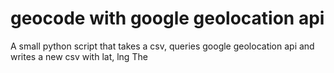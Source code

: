 # geocode with google geolocation api

A small python script that takes a csv, queries google geolocation api and writes a new csv with lat, lng
The 
